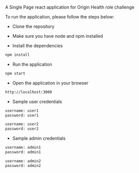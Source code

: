 A Single Page react application for Origin Health role challenge

To run the application, please follow the steps below:

- Clone the repository

- Make sure you have node and npm installed

- Install the dependencies
```bash
npm install
```

- Run the application
```bash
npm start
```

- Open the application in your browser
```bash
http://localhost:3000
```

- Sample user credentials
```bash
username: user1
password: user1
```

```bash
username: user2
password: user2
```

- Sample admin credentials
```bash
username: admin1
password: admin1
```

```bash
username: admin2
password: admin2
```

